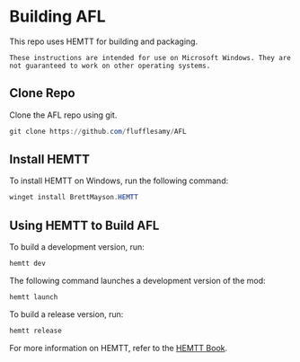 # Building AFL

This repo uses HEMTT for building and packaging.

```admonish info
These instructions are intended for use on Microsoft Windows. They are not guaranteed to work on other operating systems.
```

## Clone Repo

Clone the AFL repo using git.

```ps1
git clone https://github.com/flufflesamy/AFL
```

## Install HEMTT

To install HEMTT on Windows, run the following command:

```ps1
winget install BrettMayson.HEMTT
```

## Using HEMTT to Build AFL

To build a development version, run:

```ps1
hemtt dev
```

The following command launches a development version of the mod:

```ps1
hemtt launch
```

To build a release version, run:

```ps1
hemtt release
```

For more information on HEMTT, refer to the [HEMTT Book](https://hemtt.dev/).

